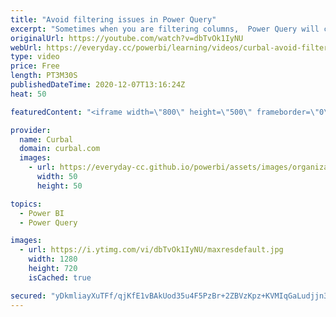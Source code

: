 ```yaml
---
title: "Avoid filtering issues in Power Query"
excerpt: "Sometimes when you are filtering columns,  Power Query will create a filtering query that was probably not what you expected and it will either break your queries, or it will filter out values you want.  Let me show you!  Here you can download all the pbix files: https://curbal.com/donwload-center"
originalUrl: https://youtube.com/watch?v=dbTvOk1IyNU
webUrl: https://everyday.cc/powerbi/learning/videos/curbal-avoid-filtering-issues-in-power-query/
type: video
price: Free
length: PT3M30S
publishedDateTime: 2020-12-07T13:16:24Z
heat: 50

featuredContent: "<iframe width=\"800\" height=\"500\" frameborder=\"0\" src=\"https://www.youtube.com/embed/dbTvOk1IyNU\" allow=\"accelerometer; autoplay; encrypted-media; gyroscope; picture-in-picture\" allowfullscreen></iframe>"

provider:
  name: Curbal
  domain: curbal.com
  images:
    - url: https://everyday-cc.github.io/powerbi/assets/images/organizations/curbal.com-50x50.jpg
      width: 50
      height: 50

topics:
  - Power BI
  - Power Query

images:
  - url: https://i.ytimg.com/vi/dbTvOk1IyNU/maxresdefault.jpg
    width: 1280
    height: 720
    isCached: true

secured: "yDkmliayXuTFf/qjKfE1vBAkUod35u4F5PzBr+2ZBVzKpz+KVMIqGaLudjjn3YJLbUa93KLShr9T5J50eNd8Uc3vEB7udnVTi0LDWVINoqIrbtoJmyjIvnkeRYCHzKIriejQQ36XG0QcG5P4llFKbITSJnM57KKpnG+laZmGemv/2xcQSozD99kJd2BKcsYikeJxiCPxyGU+NziUl8vXY0oTXhZL8EzXryTCnQOp38CgWhVXon4Vf6pDDi+Sz7XulZtcIPxXzCSi8wuRnI6f6/kqYDU5fpxiePNzpeczV6+KoNXW2+qgkCg81rni5gU0aXHk8eFmtmOti3nqJJ+D20PLMNMjGXJsmR5mLW8NYxIFks3y3D8+G1cmiAZ87njG301CjATyp+HhJvm0sLReh3M9fRjbjTGLxIePgKpQwP0=;k3cQ3P9DnyAH8jTkeJGihA=="
---
```


